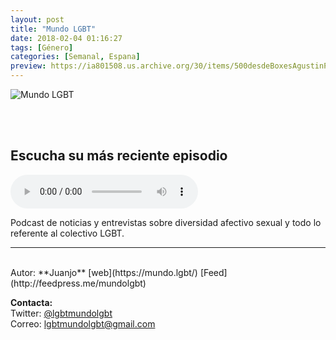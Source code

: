 ```yaml
---
layout: post
title: "Mundo LGBT"
date: 2018-02-04 01:16:27
tags: [Género]
categories: [Semanal, Espana]
preview: https://ia801508.us.archive.org/30/items/500desdeBoxesAgustinPalmeiro/300portadaPodcast-MundoLgbt.jpg
---
```


![Mundo LGBT](https://ia601508.us.archive.org/30/items/500desdeBoxesAgustinPalmeiro/500portadaPodcast-MundoLgbt.jpg)

<br/>
<br/>

## Escucha su más reciente episodio

<!--reproductor-feed=http://feedpress.me/mundolgbt-->
<!--reproductor-start-->
<audio id="audio" preload="auto" controls="" src="http://tracking.feedpress.it/link/18069/10829171/mlgbt053.mp3"></audio>
<!--reproductor-end-->

Podcast de noticias y entrevistas sobre diversidad afectivo sexual y todo lo referente al colectivo LGBT.  

_ _ _
<br>
Autor: **Juanjo**  
[web](https://mundo.lgbt/)  
[Feed](http://feedpress.me/mundolgbt)  



**Contacta:**  
Twitter: [@lgbtmundolgbt](https://twitter.com/lgbtmundolgbt)  
Correo: [lgbtmundolgbt@gmail.com](mailto:lgbtmundolgbt@gmail.com)  
